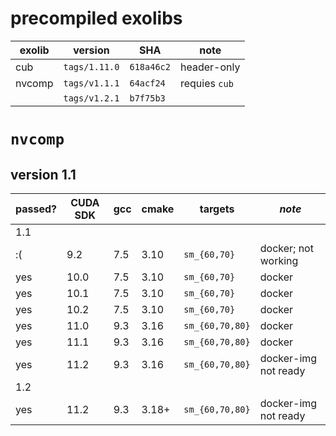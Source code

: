 # precompiled exolibs

| exolib | version       | SHA        | note          |
| ------ | ------------- | ---------- | ------------- |
| cub    | `tags/1.11.0` | `618a46c2` | header-only   |
| nvcomp | `tags/v1.1.1` | `64acf24`  | requies `cub` |
|        | `tags/v1.2.1` | `b7f75b3`  |               |

# `nvcomp`
## version 1.1

| passed? | CUDA SDK | gcc | cmake | targets         | _note_               |
| ------- | -------- | --- | ----- | --------------- | -------------------- |
| 1.1     |          |     |       |                 |                      |
| :(      | 9.2      | 7.5 | 3.10  | `sm_{60,70}`    | docker; not working  |
| yes     | 10.0     | 7.5 | 3.10  | `sm_{60,70}`    | docker               |
| yes     | 10.1     | 7.5 | 3.10  | `sm_{60,70}`    | docker               |
| yes     | 10.2     | 7.5 | 3.10  | `sm_{60,70}`    | docker               |
| yes     | 11.0     | 9.3 | 3.16  | `sm_{60,70,80}` | docker               |
| yes     | 11.1     | 9.3 | 3.16  | `sm_{60,70,80}` | docker               |
| yes     | 11.2     | 9.3 | 3.16  | `sm_{60,70,80}` | docker-img not ready |
| 1.2     |          |     |       |                 |                      |
| yes     | 11.2     | 9.3 | 3.18+ | `sm_{60,70,80}` | docker-img not ready |
